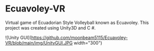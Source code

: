 # Ecuavoley-VR

Virtual game of Ecuadorian Style Volleyball known as Ecuavoley. This project was created using Unity3D and C #.

![Unity GUI](https://github.com/moonbeam5115/Ecuavoley-VR/blob/main/img/UnityGUI.JPG width="300")
